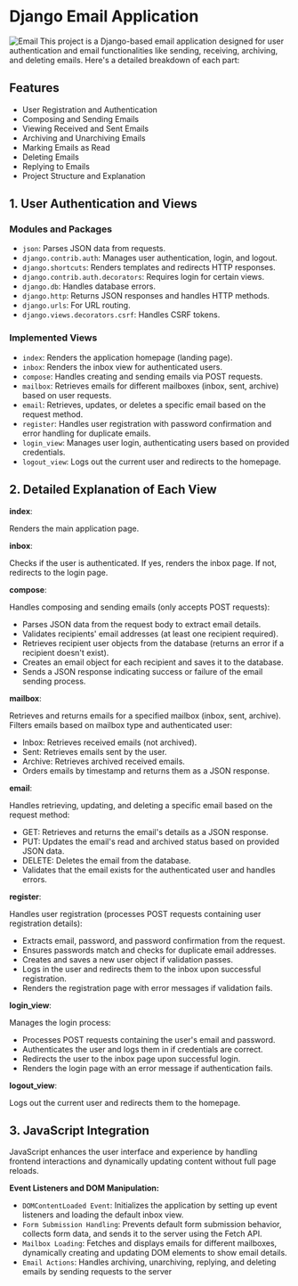 # Django Email Application
![Email](https://justmrnone.github.io/NeverEndingPong/repersentation/mail.png)
This project is a Django-based email application designed for user authentication and email functionalities like sending, receiving, archiving, and deleting emails. Here's a detailed breakdown of each part:

## Features

- User Registration and Authentication
- Composing and Sending Emails
- Viewing Received and Sent Emails
- Archiving and Unarchiving Emails
- Marking Emails as Read
- Deleting Emails
- Replying to Emails
- Project Structure and Explanation

## 1. User Authentication and Views

### Modules and Packages

- `json`: Parses JSON data from requests.
- `django.contrib.auth`: Manages user authentication, login, and logout.
- `django.shortcuts`: Renders templates and redirects HTTP responses.
- `django.contrib.auth.decorators`: Requires login for certain views.
- `django.db`: Handles database errors.
- `django.http`: Returns JSON responses and handles HTTP methods.
- `django.urls`: For URL routing.
- `django.views.decorators.csrf`: Handles CSRF tokens.

### Implemented Views

- `index`: Renders the application homepage (landing page).
- `inbox`: Renders the inbox view for authenticated users.
- `compose`: Handles creating and sending emails via POST requests.
- `mailbox`: Retrieves emails for different mailboxes (inbox, sent, archive) based on user requests.
- `email`: Retrieves, updates, or deletes a specific email based on the request method.
- `register`: Handles user registration with password confirmation and error handling for duplicate emails.
- `login_view`: Manages user login, authenticating users based on provided credentials.
- `logout_view`: Logs out the current user and redirects to the homepage.

## 2. Detailed Explanation of Each View

**index**:

Renders the main application page.

**inbox**:

Checks if the user is authenticated. If yes, renders the inbox page. If not, redirects to the login page.

**compose**:

Handles composing and sending emails (only accepts POST requests):

- Parses JSON data from the request body to extract email details.
- Validates recipients' email addresses (at least one recipient required).
- Retrieves recipient user objects from the database (returns an error if a recipient doesn't exist).
- Creates an email object for each recipient and saves it to the database.
- Sends a JSON response indicating success or failure of the email sending process.

**mailbox**:

Retrieves and returns emails for a specified mailbox (inbox, sent, archive). Filters emails based on mailbox type and authenticated user:

- Inbox: Retrieves received emails (not archived).
- Sent: Retrieves emails sent by the user.
- Archive: Retrieves archived received emails.
- Orders emails by timestamp and returns them as a JSON response.

**email**:

Handles retrieving, updating, and deleting a specific email based on the request method:

- GET: Retrieves and returns the email's details as a JSON response.
- PUT: Updates the email's read and archived status based on provided JSON data.
- DELETE: Deletes the email from the database.
- Validates that the email exists for the authenticated user and handles errors.

**register**:

Handles user registration (processes POST requests containing user registration details):

- Extracts email, password, and password confirmation from the request.
- Ensures passwords match and checks for duplicate email addresses.
- Creates and saves a new user object if validation passes.
- Logs in the user and redirects them to the inbox upon successful registration.
- Renders the registration page with error messages if validation fails.

**login_view**:

Manages the login process:

- Processes POST requests containing the user's email and password.
- Authenticates the user and logs them in if credentials are correct.
- Redirects the user to the inbox page upon successful login.
- Renders the login page with an error message if authentication fails.

**logout_view**:

Logs out the current user and redirects them to the homepage.

## 3. JavaScript Integration

JavaScript enhances the user interface and experience by handling frontend interactions and dynamically updating content without full page reloads.

**Event Listeners and DOM Manipulation:**

- `DOMContentLoaded Event`: Initializes the application by setting up event listeners and loading the default inbox view.
- `Form Submission Handling`: Prevents default form submission behavior, collects form data, and sends it to the server using the Fetch API.
- `Mailbox Loading`: Fetches and displays emails for different mailboxes, dynamically creating and updating DOM elements to show email details.
- `Email Actions`: Handles archiving, unarchiving, replying, and deleting emails by sending requests to the server
